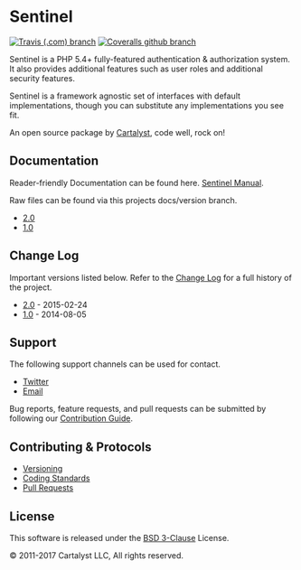 # Sentinel

[![Travis (.com) branch](https://img.shields.io/travis/com/8633brown/sentinel/new.svg)](https://travis-ci.com/8633brown/sentinel)
[![Coveralls github branch](https://img.shields.io/coveralls/github/8633brown/sentinel/new.svg)](https://coveralls.io/github/8633brown/sentinel)

Sentinel is a PHP 5.4+ fully-featured authentication & authorization system. It also provides additional features such as user roles and additional security features.

Sentinel is a framework agnostic set of interfaces with default implementations, though you can substitute any implementations you see fit.

An open source package by [Cartalyst](https://cartalyst.com), code well, rock on!

## Documentation

Reader-friendly Documentation can be found here. [Sentinel Manual](https://cartalyst.com/manual/sentinel/2.0).

Raw files can be found via this projects docs/version branch.

- [2.0](https://github.com/cartalyst/sentinel/tree/docs/2.0)
- [1.0](https://github.com/cartalyst/sentinel/tree/docs/1.0)

## Change Log

Important versions listed below. Refer to the [Change Log](CHANGELOG.md) for a full history of the project.

- [2.0](CHANGELOG.md) - 2015-02-24
- [1.0](CHANGELOG.md) - 2014-08-05

## Support

The following support channels can be used for contact.

- [Twitter](https://twitter.com/cartalyst)
- [Email](mailto:help@cartalyst.com)

Bug reports, feature requests, and pull requests can be submitted by following our [Contribution Guide](CONTRIBUTING.md).

## Contributing & Protocols

- [Versioning](CONTRIBUTING.md#versioning)
- [Coding Standards](CONTRIBUTING.md#coding-standards)
- [Pull Requests](CONTRIBUTING.md#pull-requests)

## License

This software is released under the [BSD 3-Clause](LICENSE) License.

© 2011-2017 Cartalyst LLC, All rights reserved.
